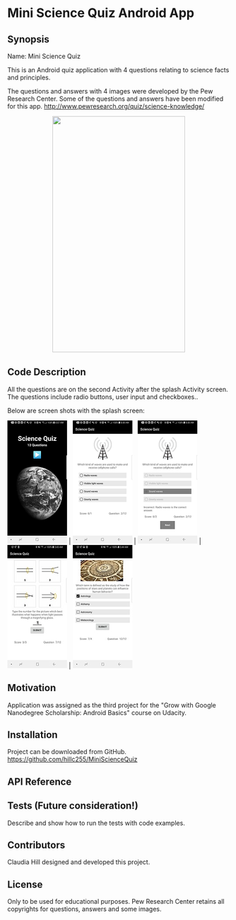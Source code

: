 #  Mini Science Quiz Android App

## Synopsis

Name:  Mini Science Quiz

This is an Android quiz application with 4 questions relating to science facts and principles.

The questions and answers with 4 images were developed by the Pew Research Center. 
Some of the questions and answers have been modified for this app.  <http://www.pewresearch.org/quiz/science-knowledge/>

<p align="center">
 <kbd><img width="300" height="533" src="readme_assets/sciencequiz.gif"></kbd>
</p>

## Code Description

All the questions are on the second Activity after the splash Activity screen.
The questions include radio buttons, user input and checkboxes..

Below are screen shots with the splash screen:

![Splash screen with earth's profile in space.](https://github.com/hillc255/ScienceQuiz/blob/master/app/src/main/res/drawable/readme1.png) |
![Screen of radiobutton unanswered question about waves used for cellphone calls.](https://github.com/hillc255/ScienceQuiz/blob/master/app/src/main/res/drawable/readme2.png) |
![Screen of radiobutton incorrect answer to the question about waves used for cellphone calls.](https://github.com/hillc255/ScienceQuiz/blob/master/app/src/main/res/drawable/readme3.png) |
![Screen of text input to the question about light passing through magnifying glass.](https://github.com/hillc255/ScienceQuiz/blob/master/app/src/main/res/drawable/readme4.png) |
![Screen of checkboxs to the question about stars, planets and human behavoir.](https://github.com/hillc255/ScienceQuiz/blob/master/app/src/main/res/drawable/readme5.png)

## Motivation

Application was assigned as the third project for the "Grow with Google Nanodegree Scholarship: Android Basics" course on Udacity.

## Installation

Project can be downloaded from GitHub.  
https://github.com/hillc255/MiniScienceQuiz

## API Reference

## Tests (Future consideration!)

Describe and show how to run the tests with code examples.

## Contributors

Claudia Hill designed and developed this project.

## License

Only to be used for educational purposes.
Pew Research Center retains all copyrights for questions, answers and some images.
